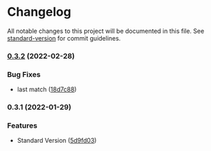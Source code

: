 # Changelog

All notable changes to this project will be documented in this file. See [standard-version](https://github.com/conventional-changelog/standard-version) for commit guidelines.

### [0.3.2](https://github.com/titangmz/bracky/compare/v0.3.1...v0.3.2) (2022-02-28)


### Bug Fixes

* last match ([18d7c88](https://github.com/titangmz/bracky/commit/18d7c88927bdfc73ed40a5ac885cb598ea35c6f3))

### 0.3.1 (2022-01-29)


### Features

* Standard Version ([5d9fd03](https://github.com/titangmz/bracky/commit/5d9fd033f8214e3d0fa5229aef1c5379ec7cb18f))
